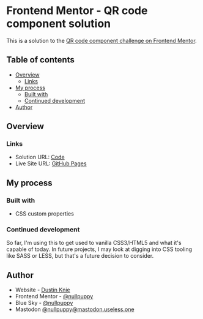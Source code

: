 # Frontend Mentor - QR code component solution

This is a solution to the [QR code component challenge on Frontend Mentor](https://www.frontendmentor.io/challenges/qr-code-component-iux_sIO_H).

## Table of contents

- [Overview](#overview)
  - [Links](#links)
- [My process](#my-process)
  - [Built with](#built-with)
  - [Continued development](#continued-development)
- [Author](#author)


## Overview

### Links

- Solution URL: [Code](https://github.com/nullpuppy/frontend-mentor-solutions/tree/main/qr-code-component/)
- Live Site URL: [GitHub Pages](https://nullpuppy.github.io/frontend-mentor-solutions/qr-code-component/)

## My process

### Built with

- CSS custom properties

### Continued development

So far, I'm using this to get used to vanilla CSS3/HTML5 and what it's capable of today. In future projects, I may look at digging into CSS tooling like SASS or LESS, but that's a future decision to consider.

## Author

- Website - [Dustin Knie](https://nullpuppy.github.io)
- Frontend Mentor - [@nullpuppy](https://www.frontendmentor.io/profile/nullpuppy)
- Blue Sky - [@nullpuppy](https://www.bsky.app/nullpuppy)
- Mastodon [@nullpuppy@mastodon.useless.one](https://mastodon.useless.one/@nullpuppy)
